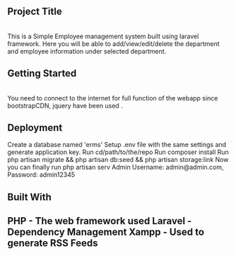 <h2>Project Title</h2>
<br>
This is a Simple Employee management system built using laravel framework. Here you will be able to add/view/edit/delete the department and employee information under selected department. 


<h2>Getting Started</h3>
<br>
You need to connect to the internet for full function of the webapp since bootstrapCDN, jquery have been used .

  
<h2>Deployment</h2>
Create a database named 'erms'
Setup .env file with the same settings and generate application key.
Run cd/path/to/the/repo
Run composer install
Run php artisan migrate && php artisan db:seed && php artisan storage:link
Now you can finally run php artisan serv
Admin Username: admin@admin.com, Password: admin12345

<h2>Built With<h2>
PHP - The web framework used
Laravel - Dependency Management
Xampp - Used to generate RSS Feeds
